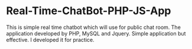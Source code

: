 # Real-Time-ChatBot-PHP-JS-App
This is simple real time chatbot which will use for public chat room. The application developed by PHP, MySQL and Jquery. Simple application but effective. I developed it for practice.
